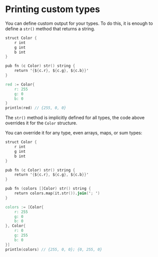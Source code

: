 # Printing custom types

You can define custom output for your types.
To do this, it is enough to define a `str()` method that returns a string.

```v
struct Color {
	r int
	g int
	b int
}

pub fn (c Color) str() string {
	return '{${c.r}, ${c.g}, ${c.b}}'
}

red := Color{
	r: 255
	g: 0
	b: 0
}
println(red) // {255, 0, 0}
```

The `str()` method is implicitly defined for all types, the code above overrides it for the `Color`
structure.

You can override it for any type, even arrays, maps, or sum types:

```v
struct Color {
	r int
	g int
	b int
}

pub fn (c Color) str() string {
	return '{${c.r}, ${c.g}, ${c.b}}'
}

pub fn (colors []Color) str() string {
	return colors.map(it.str()).join('; ')
}

colors := [Color{
	r: 255
	g: 0
	b: 0
}, Color{
	r: 0
	g: 255
	b: 0
}]
println(colors) // {255, 0, 0}; {0, 255, 0}
```
